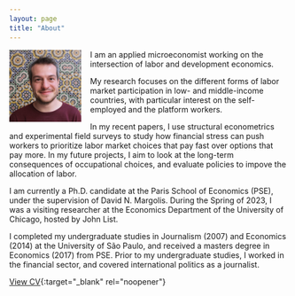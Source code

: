 ```yaml
---
layout: page
title: "About"
---
```


<img
src="/assets/images/thiago_scarelli.jpg"
alt="Thiago Scarelli"
style="float: left;
	padding-right: 16px;
    padding-bottom: 16px;
    width: 130px;">

I am an applied microeconomist working on the intersection of labor and development economics. 

My research focuses on the different forms of labor market participation in low- and middle-income countries, with particular interest on the self-employed and the platform workers.

In my recent papers, I use structural econometrics and experimental field surveys to study how financial stress can push workers to prioritize labor market choices that pay fast over options that pay more. In my future projects, I aim to look at the long-term consequences of occupational choices, and evaluate policies to impove the allocation of labor.

I am currently a Ph.D. candidate at the Paris School of Economics (PSE), under the supervision of David N. Margolis. During the Spring of 2023, I was a visiting researcher at the Economics Department of the University of Chicago, hosted by John List.

I completed my undergraduate studies in Journalism (2007) and Economics (2014) at the University of São Paulo, and received a masters degree in Economics (2017) from PSE. Prior to my undergraduate studies, I worked in the financial sector, and covered international politics as a journalist.

[View CV](https://thiagoscarelli.github.io/assets/pdfs/thiago_scarelli_cv.pdf){:target="_blank" rel="noopener"}
